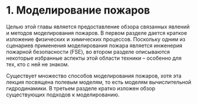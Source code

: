 # 1. Моделирование пожаров

Целью этой главы является предоставление обзора связанных явлений и методов моделирования пожаров. В первом разделе дается краткое изложение физических и химических процессов. Поскольку одним из сценариев применения моделирования пожара является инженерия пожарной безопасности (FSE), во втором разделе описываются некоторые избранные аспекты этой области техники – особенно для тех, кто с ней не знаком.

Существует множество способов моделирования пожаров, хотя эта лекция посвящена полевым моделям, то есть моделям вычислительной гидродинамики. В третьем разделе кратко изложен обзор существующих подходов к моделированию.


<!-- TODO: Verification and validation
TODO: Uncertainties -->
